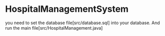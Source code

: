 # HospitalManagementSystem
you need to set the database file[src/database.sql] into your database. And run the main file[src/HospitalManagement.java]
